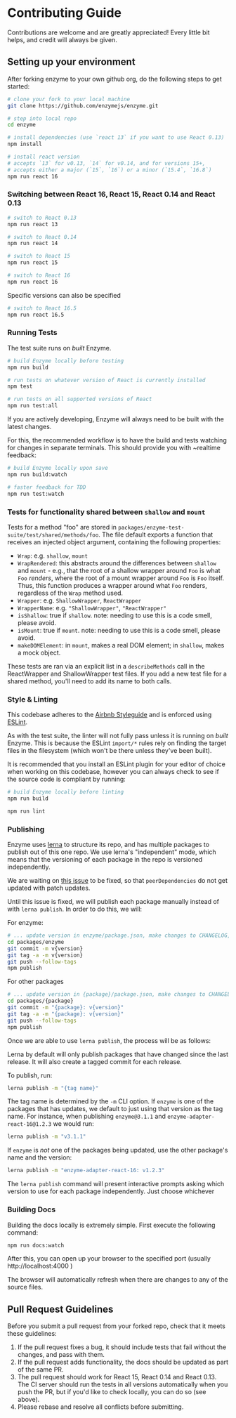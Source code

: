 # Contributing Guide

Contributions are welcome and are greatly appreciated! Every little bit helps, and credit will
always be given.




## Setting up your environment

After forking enzyme to your own github org, do the following steps to get started:

```bash
# clone your fork to your local machine
git clone https://github.com/enzymejs/enzyme.git

# step into local repo
cd enzyme

# install dependencies (use `react 13` if you want to use React 0.13)
npm install

# install react version
# accepts `13` for v0.13, `14` for v0.14, and for versions 15+,
# accepts either a major (`15`, `16`) or a minor (`15.4`, `16.8`)
npm run react 16
```


### Switching between React 16, React 15, React 0.14 and React 0.13

```bash
# switch to React 0.13
npm run react 13
```

```bash
# switch to React 0.14
npm run react 14
```

```bash
# switch to React 15
npm run react 15
```

```bash
# switch to React 16
npm run react 16
```

Specific versions can also be specified

```bash
# switch to React 16.5
npm run react 16.5
```

### Running Tests

The test suite runs on *built* Enzyme.

```bash
# build Enzyme locally before testing
npm run build

# run tests on whatever version of React is currently installed
npm test
```

```bash
# run tests on all supported versions of React
npm run test:all
```

If you are actively developing, Enzyme will always need to be built with the latest changes.

For this, the recommended workflow is to have the build and tests watching for changes in separate terminals. This should provide you with ~realtime feedback:

```bash
# build Enzyme locally upon save
npm run build:watch

# faster feedback for TDD
npm run test:watch
```

### Tests for functionality shared between `shallow` and `mount`

Tests for a method "foo" are stored in `packages/enzyme-test-suite/test/shared/methods/foo`. The file default exports a function that receives an injected object argument, containing the following properties:
 - `Wrap`: e.g. `shallow`, `mount`
 - `WrapRendered`: this abstracts around the differences between `shallow` and `mount` - e.g., that the root of a shallow wrapper around `Foo` is what `Foo` *renders*, where the root of a mount wrapper around `Foo` is `Foo` itself. Thus, this function produces a wrapper around what `Foo` renders, regardless of the `Wrap` method used.
 - `Wrapper`: e.g. `ShallowWrapper`, `ReactWrapper`
 - `WrapperName`: e.g. `"ShallowWrapper"`, `"ReactWrapper"`
 - `isShallow`: true if `shallow`. note: needing to use this is a code smell, please avoid.
 - `isMount`: true if `mount`. note: needing to use this is a code smell, please avoid.
 - `makeDOMElement`: in `mount`, makes a real DOM element; in `shallow`, makes a mock object.

 These tests are ran via an explicit list in a `describeMethods` call in the ReactWrapper and ShallowWrapper test files. If you add a new test file for a shared method, you'll need to add its name to both calls.

### Style & Linting

This codebase adheres to the [Airbnb Styleguide](https://github.com/airbnb/javascript) and is
enforced using [ESLint](https://eslint.org).

As with the test suite, the linter will not fully pass unless it is running on *built* Enzyme. This is because the ESLint `import/*` rules rely on finding the target files in the filesystem (which won't be there unless they've been built).

It is recommended that you install an ESLint plugin for your editor of choice when working on this
codebase, however you can always check to see if the source code is compliant by running:

```bash
# build Enzyme locally before linting
npm run build

npm run lint
```

### Publishing

Enzyme uses [lerna](https://github.com/lerna/lerna) to structure its repo, and has multiple packages
to publish out of this one repo. We use lerna's "independent" mode, which means that the versioning
of each package in the repo is versioned independently.

We are waiting on [this issue](https://github.com/lerna/lerna/issues/955) to be fixed, so that
`peerDependencies` do not get updated with patch updates.

Until this issue is fixed, we will publish each package manually instead of with `lerna publish`. In
order to do this, we will:

For enzyme:

```bash
# ... update version in enzyme/package.json, make changes to CHANGELOG, etc.
cd packages/enzyme
git commit -m v{version}
git tag -a -m v{version}
git push --follow-tags
npm publish
```

For other packages

```bash
# ... update version in {package}/package.json, make changes to CHANGELOG, etc.
cd packages/{package}
git commit -m "{package}: v{version}"
git tag -a -m "{package}: v{version}"
git push --follow-tags
npm publish
```

Once we are able to use `lerna publish`, the process will be as follows:

Lerna by default will only publish packages that have changed since the last release. It will also
create a tagged commit for each release.

To publish, run:

```bash
lerna publish -m "{tag name}"
```

The tag name is determined by the `-m` CLI option. If `enzyme` is one of the packages that has
updates, we default to just using that version as the tag name. For instance, when publishing
`enzyme@3.1.1` and `enzyme-adapter-react-16@1.2.3` we would run:

```bash
lerna publish -m "v3.1.1"
```

If `enzyme` is *not* one of the packages being updated, use the other package's name and the version:

```bash
lerna publish -m "enzyme-adapter-react-16: v1.2.3"
```

The `lerna publish` command will present interactive prompts asking which version to use for each
package independently. Just choose whichever


### Building Docs

Building the docs locally is extremely simple. First execute the following command:

```bash
npm run docs:watch
```

After this, you can open up your browser to the specified port (usually http://localhost:4000 )

The browser will automatically refresh when there are changes to any of the source files.



## Pull Request Guidelines

Before you submit a pull request from your forked repo, check that it meets these guidelines:

1. If the pull request fixes a bug, it should include tests that fail without the changes, and pass
with them.
1. If the pull request adds functionality, the docs should be updated as part of the same PR.
1. The pull request should work for React 15, React 0.14 and React 0.13. The CI server should run the
tests in all versions automatically when you push the PR, but if you'd like to check locally, you
can do so (see above).
1. Please rebase and resolve all conflicts before submitting.

